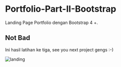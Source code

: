 # Portfolio-Part-II-Bootstrap
Landing Page Portfolio dengan Bootstrap 4 +.

## Not Bad 
 Ini hasil latihan ke tiga, see you next project gengs :-)

![landing](https://user-images.githubusercontent.com/32538561/75063712-06ce9780-5518-11ea-8b46-96777fee5585.PNG)
